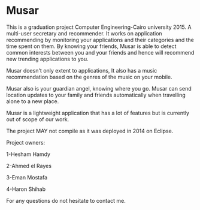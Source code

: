# Musar
This is a graduation project Computer Engineering-Cairo university 2015.
A multi-user secretary and recommender.
  It works on application recommending by monitoring your applications and their categories and the time spent on them.
  By knowing your friends, Musar is able to detect common interests between you and your friends and hence will recommend new 
trending applications to you.

Musar doesn't only extent to applications, It also has a music recommendation based on the genres of the music on your mobile.

Musar also is your guardian angel, knowing where you go. Musar can send location updates to your family and friends automatically when travelling alone to a new place.

Musar is a lightweight application that has a lot of features but is currently out of scope of our work.

The project MAY not compile as it was deployed in 2014 on Eclipse.

Project owners:
 


1-Hesham Hamdy 

2-Ahmed el Rayes

3-Eman Mostafa

4-Haron Shihab

For any questions do not hesitate to contact me.
